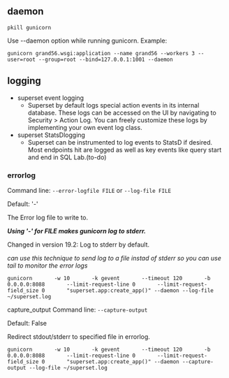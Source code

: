 ## daemon
`pkill gunicorn`

Use --daemon option while running gunicorn. Example:

`gunicorn grand56.wsgi:application --name grand56 --workers 3 --user=root --group=root --bind=127.0.0.1:1001 --daemon`

## logging
- superset event logging
    - Superset by default logs special action events in its internal database. These logs can be accessed on the UI by navigating to Security > Action Log. You can freely customize these logs by implementing your own event log class.
- superset StatsDlogging
    - Superset can be instrumented to log events to StatsD if desired. Most endpoints hit are logged as well as key events like query start and end in SQL Lab.(to-do)

### errorlog

Command line: `--error-logfile FILE` or `--log-file FILE`

Default: '-'

The Error log file to write to.

***Using '-' for FILE makes gunicorn log to stderr.***

Changed in version 19.2: Log to stderr by default.

*can use this technique to send log to a file instad of stderr so you can use tail to monitor the error logs*

`gunicorn       -w 10       -k gevent       --timeout 120       -b  0.0.0.0:8088       --limit-request-line 0       --limit-request-field_size 0       "superset.app:create_app()" --daemon --log-file ~/superset.log`

capture_output
Command line: `--capture-output`

Default: False

Redirect stdout/stderr to specified file in errorlog.

`gunicorn       -w 10       -k gevent       --timeout 120       -b  0.0.0.0:8088       --limit-request-line 0       --limit-request-field_size 0       "superset.app:create_app()" --daemon --capture-output --log-file ~/superset.log`